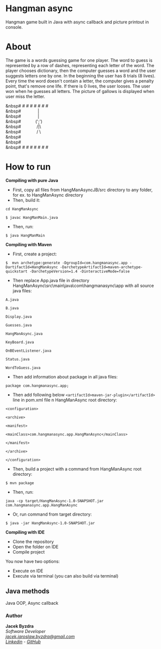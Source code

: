 # Hangman async
Hangman game built in Java with async callback and picture printout in console.


# About
The game is a words guessing game for one player. 
The word to guess is represented by a row of dashes, representing each letter of the word.
The player chooses dictionary, then the computer guesses a word
and the user suggests letters one by one. 
In the beginning the user has 8 trials (8 lives).
Every time the word doesn't contain a letter, 
the computer gives a penalty point, that's remove one life.
If there is 0 lives, the user looses.
The user won when he guesses all letters.
The picture of gallows is displayed when user miss the letter.

&nbsp# # # # # # # #   
&nbsp#&nbsp;   &nbsp;  &nbsp;   &nbsp;   &nbsp;  &nbsp;  &nbsp;&nbsp;|   
&nbsp#&nbsp;   &nbsp;  &nbsp;   &nbsp;   &nbsp;  &nbsp;  &nbsp;&nbsp;|   
&nbsp#&nbsp;   &nbsp;  &nbsp;   &nbsp;   &nbsp;  &nbsp; (';')   
&nbsp#&nbsp;   &nbsp;  &nbsp;   &nbsp;   &nbsp;  &nbsp;   &nbsp;/|\   
&nbsp# &nbsp;   &nbsp;  &nbsp;   &nbsp;   &nbsp;  &nbsp; / \   
&nbsp#   
&nbsp#   
&nbsp# # # # # # # #   



# How to run 
**Compiling with pure Java**    

- First, copy all files from HangManAsyncJB/src  directory to any folder, for ex. to HangManAsync directory
- Then, build it:     
```   
cd HangManAsync  
```   
```   
$ javac HangManMain.java  
```   

- Then, run:   
```   
$ java HangManMain   
```     
  
**Compiling with Maven**   

- First, create a project:
```
$  mvn archetype:generate -DgroupId=com.hangmanasync.app -DartifactId=HangManAsync -DarchetypeArtifactId=maven-archetype-quickstart -DarchetypeVersion=1.4 -DinteractiveMode=false    
```   

- Then replace App.java file in directory HangManAsync\src\main\java\com\hangmanasync\app with all source java files:  
```  
A.java  
```  
```  
B.java  
```   
```   
Display.java  
```   
```   
Guesses.java   
```   
```   
HangManAsync.java  
```   
```   
KeyBoard.java  
```   
```   
OnBEventListener.java  
```   
```   
Status.java  
```   
```   
WordToGuess.java  
```  

- Then add  information about package in all java files:     
```
package com.hangmanasync.app;    
```   

- Then add following   below ```<artifactId>maven-jar-plugin</artifactId> ```line in pom.xml file n HangManAsync root directory:   
```   
<configuration>   
```   
```   
<archive>   
 ```   
 ```   
 <manifest>   
 ```   
 ```   
 <mainClass>com.hangmanasync.app.HangManAsync</mainClass>   
 ```   
```   
</manifest>   
```   
```   
</archive>   
```   
```   
</configuration>   
```   


- Then, build a project with a command from HangManAsync root directory:   
```   
$ mvn package   
```

- Then, run:  
```  
java -cp target/HangManAsync-1.0-SNAPSHOT.jar com.hangmanasync.app.HangManAsync   
```  

- Or, run command from target directory:
```   
$ java -jar HangManAsync-1.0-SNAPSHOT.jar
```


**Compiling with IDE**   

- Clone the repository
- Open the folder on IDE
- Compile project

You now have two options:   

- Execute on IDE   
- Execute via terminal (you can also build via terminal)    



## Java methods

Java OOP, Async callback


### Author

**Jacek Byzdra**  
*Software Developer  
jacek.jaroslaw.byzdra@gmail.com  
[Linkedin](https://www.linkedin.com/in/jacek-byzdra/) - [GitHub](https://github.com/jacekbwwa)*
